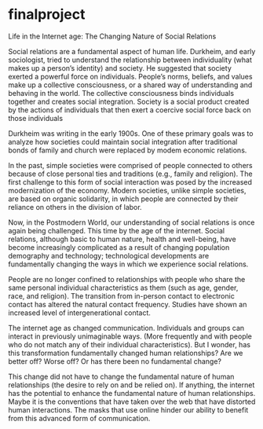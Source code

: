 # finalproject


Life in the Internet age: The Changing Nature of Social Relations 

Social relations are a fundamental aspect of human life. Durkheim, and early sociologist, tried to understand the relationship between individuality (what makes up a person’s identity) and society. He suggested that society exerted a powerful force on individuals. People’s norms, beliefs, and values make up a collective consciousness, or a shared way of understanding and behaving in the world. The collective consciousness binds individuals together and creates social integration.
Society is a social product created by the actions of individuals that then exert a coercive social force back on those individuals

Durkheim was writing in the early 1900s. One of these primary goals was to analyze how societies could maintain social integration after traditional bonds of family and church were replaced by modem economic relations. 

In the past, simple societies were comprised of people connected to others because of close personal ties and traditions (e.g., family and religion). The first challenge to this form of social interaction was posed by the increased modernization of the economy. Modern societies, unlike simple societies, are based on organic solidarity, in which people are connected by their reliance on others in the division of labor. 

Now, in the Postmodern World, our understanding of social relations is once again being challenged. This time by the age of the internet. 
Social relations, although basic to human nature, health and well-being, have become increasingly complicated as a result of changing population demography and technology; technological developments are fundamentally changing the ways in which we experience social relations. 

People are no longer confined to relationships with people who share the same personal individual characteristics as them (such as age, gender, race, and religion). The transition from in-person contact to electronic contact has altered the natural contact frequency. Studies have shown an increased level of intergenerational contact. 

The internet age as changed communication. Individuals and groups can interact in previously unimaginable ways. (More frequently and with people who do not match any of their individual characteristics). But I wonder, has this transformation fundamentally changed human relationships? Are we better off? Worse off? Or has there been no fundamental change? 
 
This change did not have to change the fundamental nature of human relationships (the desire to rely on and be relied on). If anything, the internet has the potential to enhance the fundamental nature of human relationships. Maybe it is the conventions that have taken over the web that have distorted human interactions. The masks that use online hinder our ability to benefit from this advanced form of communication. 
